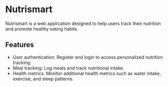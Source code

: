 # Nutrismart

Nutrismart is a web application designed to help users track their nutrition and promote healthy eating habits.

## Features

- User authentication: Register and login to access personalized nutrition tracking.
- Meal tracking: Log meals and track nutritional intake.
- Health metrics: Monitor additional health metrics such as water intake, exercise, and sleep patterns.
